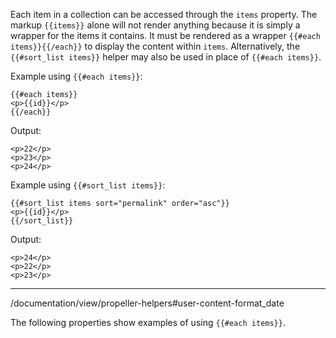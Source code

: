 Each item in a collection can be accessed through the `items` property. The markup `{{items}}` alone will not render anything because it is simply a wrapper for the items it contains. It must be rendered as a wrapper `{{#each items}}{{/each}}` to display the content within `items`. Alternatively, the `{{#sort_list items}}` helper may also be used in place of `{{#each items}}`.

Example using `{{#each items}}`:
```
{{#each items}}
<p>{{id}}</p>
{{/each}}
```

Output:
```
<p>22</p>
<p>23</p>
<p>24</p>
```

Example using `{{#sort_list items}}`:
```
{{#sort_list items sort="permalink" order="asc"}}
<p>{{id}}</p>
{{/sort_list}}
```

Output:
```
<p>24</p>
<p>22</p>
<p>23</p>
```

---
/documentation/view/propeller-helpers#user-content-format_date

The following properties show examples of using `{{#each items}}`.
